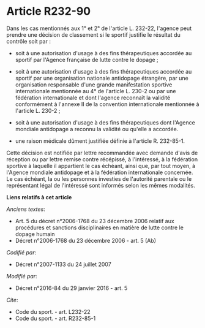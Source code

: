# Article R232-90

Dans les cas mentionnés aux 1° et 2° de l'article L. 232-22, l'agence peut prendre une décision de classement si le sportif
justifie le résultat du contrôle soit par :

- soit à une autorisation d'usage à des fins thérapeutiques accordée au sportif par l'Agence française de lutte contre le
dopage ; 

- soit à une autorisation d'usage à des fins thérapeutiques accordée au sportif par une organisation nationale antidopage
étrangère, par une organisation responsable d'une grande manifestation sportive internationale mentionnée au 4° de l'article
L. 230-2 ou par une fédération internationale et dont l'agence reconnaît la validité conformément à l'annexe II de la
convention internationale mentionnée à l'article L. 230-2 ; 

- soit à une autorisation d'usage à des fins thérapeutiques dont l'Agence mondiale antidopage a reconnu la validité ou
qu'elle a accordée.

- une raison médicale dûment justifiée définie à l'article R. 232-85-1. 

Cette décision est notifiée par lettre recommandée avec demande d'avis de réception ou par lettre remise contre récépissé, à
l'intéressé, à la fédération sportive à laquelle il appartient le cas échéant, ainsi que, par tout moyen, à l'Agence mondiale
antidopage et à la fédération internationale concernée. Le cas échéant, la ou les personnes investies de l'autorité parentale
ou le représentant légal de l'intéressé sont informés selon les mêmes modalités.

**Liens relatifs à cet article**

_Anciens textes_:

  - Art. 5 du décret n°2006-1768 du 23 décembre 2006 relatif aux procédures et sanctions disciplinaires en matière de lutte contre le dopage humain
  - Décret n°2006-1768 du 23 décembre 2006 - art. 5 (Ab)

_Codifié par_:

  - Décret n°2007-1133 du 24 juillet 2007

_Modifié par_:

  - Décret n°2016-84 du 29 janvier 2016 - art. 5

_Cite_:

  - Code du sport. - art. L232-22
  - Code du sport. - art. R232-85-1

